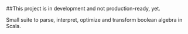 ##This project is in development and not production-ready, yet.

Small suite to parse, interpret, optimize and transform boolean algebra in Scala.
